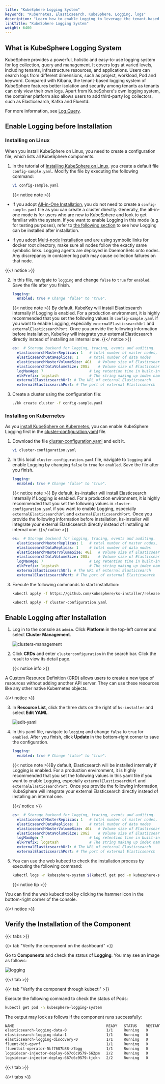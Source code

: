 ```yaml
---
title: "KubeSphere Logging System"
keywords: "Kubernetes, Elasticsearch, KubeSphere, Logging, logs"
description: "Learn how to enable Logging to leverage the tenant-based system for log collection, query and management."
linkTitle: "KubeSphere Logging System"
weight: 6400
---
```


## What is KubeSphere Logging System

KubeSphere provides a powerful, holistic and easy-to-use logging system for log collection, query and management. It covers logs at varied levels, including tenants, infrastructure resources, and applications. Users can search logs from different dimensions, such as project, workload, Pod and keyword. Compared with Kibana, the tenant-based logging system of KubeSphere features better isolation and security among tenants as tenants can only view their own logs. Apart from KubeSphere's own logging system, the container platform also allows users to add third-party log collectors, such as Elasticsearch, Kafka and Fluentd.

For more information, see [Log Query](../../toolbox/log-query/).

## Enable Logging before Installation

### Installing on Linux

When you install KubeSphere on Linux, you need to create a configuration file, which lists all KubeSphere components.

1. In the tutorial of [Installing KubeSphere on Linux](../../installing-on-linux/introduction/multioverview/), you create a default file `config-sample.yaml`. Modify the file by executing the following command:

    ```bash
    vi config-sample.yaml
    ```

    {{< notice note >}}

- If you adopt [All-in-One Installation](../../quick-start/all-in-one-on-linux/), you do not need to create a `config-sample.yaml` file as you can create a cluster directly. Generally, the all-in-one mode is for users who are new to KubeSphere and look to get familiar with the system. If you want to enable Logging in this mode (e.g. for testing purposes), refer to [the following section](#enable-logging-after-installation) to see how Logging can be installed after installation.

- If you adopt [Multi-node Installation](../../installing-on-linux/introduction/multioverview/) and are using symbolic links for docker root directory, make sure all nodes follow the exactly same symbolic links. Logging agents are deployed in DaemonSets onto nodes. Any discrepancy in container log path may cause collection failures on that node.

{{</ notice >}}

2. In this file, navigate to `logging` and change `false` to `true` for `enabled`. Save the file after you finish.

    ```yaml
    logging:
      enabled: true # Change "false" to "true".
    ```

    {{< notice note >}}
By default, KubeKey will install Elasticsearch internally if Logging is enabled. For a production environment, it is highly recommended that you set the following values in `config-sample.yaml` if you want to enable Logging, especially `externalElasticsearchUrl` and `externalElasticsearchPort`. Once you provide the following information before installation, KubeKey will integrate your external Elasticsearch directly instead of installing an internal one.
    {{</ notice >}}

    ```yaml
    es:  # Storage backend for logging, tracing, events and auditing.
      elasticsearchMasterReplicas: 1   # total number of master nodes, it's not allowed to use even number
      elasticsearchDataReplicas: 1     # total number of data nodes
      elasticsearchMasterVolumeSize: 4Gi   # Volume size of Elasticsearch master nodes
      elasticsearchDataVolumeSize: 20Gi    # Volume size of Elasticsearch data nodes
      logMaxAge: 7                     # Log retention time in built-in Elasticsearch, it is 7 days by default.
      elkPrefix: logstash              # The string making up index names. The index name will be formatted as ks-<elk_prefix>-log
      externalElasticsearchUrl: # The URL of external Elasticsearch
      externalElasticsearchPort: # The port of external Elasticsearch
    ```

3. Create a cluster using the configuration file:

    ```bash
    ./kk create cluster -f config-sample.yaml
    ```

### Installing on Kubernetes

As you [install KubeSphere on Kubernetes](../../installing-on-kubernetes/introduction/overview/), you can enable KubeSphere Logging first in the [cluster-configuration.yaml](https://github.com/kubesphere/ks-installer/releases/download/v3.1.0/cluster-configuration.yaml) file.

1. Download the file [cluster-configuration.yaml](https://github.com/kubesphere/ks-installer/releases/download/v3.1.0/cluster-configuration.yaml) and edit it.

    ```bash
    vi cluster-configuration.yaml
    ```

2. In this local `cluster-configuration.yaml` file, navigate to `logging` and enable Logging by changing `false` to `true` for `enabled`. Save the file after you finish.

    ```yaml
    logging:
      enabled: true # Change "false" to "true".
    ```

    {{< notice note >}}
By default, ks-installer will install Elasticsearch internally if Logging is enabled. For a production environment, it is highly recommended that you set the following values in `cluster-configuration.yaml` if you want to enable Logging, especially `externalElasticsearchUrl` and `externalElasticsearchPort`. Once you provide the following information before installation, ks-installer will integrate your external Elasticsearch directly instead of installing an internal one.
    {{</ notice >}}

    ```yaml
    es:  # Storage backend for logging, tracing, events and auditing.
      elasticsearchMasterReplicas: 1   # total number of master nodes, it's not allowed to use even number
      elasticsearchDataReplicas: 1     # total number of data nodes
      elasticsearchMasterVolumeSize: 4Gi   # Volume size of Elasticsearch master nodes
      elasticsearchDataVolumeSize: 20Gi    # Volume size of Elasticsearch data nodes
      logMaxAge: 7                     # Log retention time in built-in Elasticsearch, it is 7 days by default.
      elkPrefix: logstash              # The string making up index names. The index name will be formatted as ks-<elk_prefix>-log
      externalElasticsearchUrl: # The URL of external Elasticsearch
      externalElasticsearchPort: # The port of external Elasticsearch
    ```

3. Execute the following commands to start installation:

    ```bash
    kubectl apply -f https://github.com/kubesphere/ks-installer/releases/download/v3.1.0/kubesphere-installer.yaml

    kubectl apply -f cluster-configuration.yaml
    ```

## Enable Logging after Installation

1. Log in to the console as `admin`. Click **Platform** in the top-left corner and select **Cluster Management**.
   
   ![clusters-management](/images/docs/enable-pluggable-components/kubesphere-logging-system/clusters-management.png)

2. Click **CRDs** and enter `clusterconfiguration` in the search bar. Click the result to view its detail page.

    {{< notice info >}}

A Custom Resource Definition (CRD) allows users to create a new type of resources without adding another API server. They can use these resources like any other native Kubernetes objects.

{{</ notice >}}

3. In **Resource List**, click the three dots on the right of `ks-installer` and select **Edit YAML**.

    ![edit-yaml](/images/docs/enable-pluggable-components/kubesphere-logging-system/edit-yaml.png)

4. In this yaml file, navigate to `logging` and change `false` to `true` for `enabled`. After you finish, click **Update** in the bottom-right corner to save the configuration.

    ```yaml
    logging:
      enabled: true # Change "false" to "true".
    ```

    {{< notice note >}}By default, Elasticsearch will be installed internally if Logging is enabled. For a production environment, it is highly recommended that you set the following values in this yaml file if you want to enable Logging, especially `externalElasticsearchUrl` and `externalElasticsearchPort`. Once you provide the following information, KubeSphere will integrate your external Elasticsearch directly instead of installing an internal one.
    
    {{</ notice >}}
    
    ```yaml
    es:  # Storage backend for logging, tracing, events and auditing.
      elasticsearchMasterReplicas: 1   # total number of master nodes, it's not allowed to use even number
      elasticsearchDataReplicas: 1     # total number of data nodes
      elasticsearchMasterVolumeSize: 4Gi   # Volume size of Elasticsearch master nodes
      elasticsearchDataVolumeSize: 20Gi    # Volume size of Elasticsearch data nodes
      logMaxAge: 7                     # Log retention time in built-in Elasticsearch, it is 7 days by default.
      elkPrefix: logstash              # The string making up index names. The index name will be formatted as ks-<elk_prefix>-log
      externalElasticsearchUrl: # The URL of external Elasticsearch
      externalElasticsearchPort: # The port of external Elasticsearch
    ```

5. You can use the web kubectl to check the installation process by executing the following command:

    ```bash
    kubectl logs -n kubesphere-system $(kubectl get pod -n kubesphere-system -l app=ks-install -o jsonpath='{.items[0].metadata.name}') -f
    ```

    {{< notice tip >}}

You can find the web kubectl tool by clicking the hammer icon in the bottom-right corner of the console.

{{</ notice >}}

## Verify the Installation of the Component

{{< tabs >}}

{{< tab "Verify the component on the dashboard" >}}

Go to **Components** and check the status of **Logging**. You may see an image as follows:

![logging](/images/docs/enable-pluggable-components/kubesphere-logging-system/logging.png)

{{</ tab >}}

{{< tab "Verify the component through kubectl" >}}

Execute the following command to check the status of Pods:

```bash
kubectl get pod -n kubesphere-logging-system
```

The output may look as follows if the component runs successfully:

```bash
NAME                                          READY   STATUS    RESTARTS   AGE
elasticsearch-logging-data-0                  1/1     Running   0          9m33s
elasticsearch-logging-data-1                  1/1     Running   0          5m12s
elasticsearch-logging-discovery-0             1/1     Running   0          9m33s
fluent-bit-qpvrf                              1/1     Running   0          4m56s
fluentbit-operator-5bf7687b88-z7bgg           1/1     Running   0          9m26s
logsidecar-injector-deploy-667c6c9579-662pm   2/2     Running   0          8m56s
logsidecar-injector-deploy-667c6c9579-tjckn   2/2     Running   0          8m56s
```

{{</ tab >}}

{{</ tabs >}}
